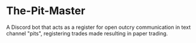 # The-Pit-Master
A Discord bot that acts as a register for open outcry communication in text channel "pits", registering trades made resulting in paper trading.
